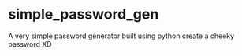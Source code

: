 # simple_password_gen
A very simple password generator built using python
create a cheeky password XD
